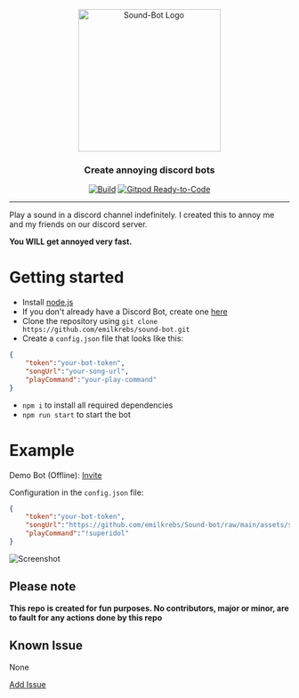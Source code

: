<div id="logo" align="center">
  <a href="https://github.com/emilkrebs/sound-bot" target="_blank" rel="noopener noreferrer">
	  <img width="256" alt="Sound-Bot Logo" src="https://raw.githubusercontent.com/emilkrebs/Sound-bot/main/logo.svg">
	</a>
  <h3>
    Create annoying discord bots
  </h3>
</div>

<div id="badges" align="center">
  
   [![Build](https://github.com/emilkrebs/sound-bot/actions/workflows/build.yml/badge.svg)](https://github.com/emilkrebs/sound-bot/actions/workflows/build.yml)
   [![Gitpod Ready-to-Code](https://img.shields.io/badge/Gitpod-ready--to--code-blue?logo=gitpod)](https://gitpod.io/#https://github.com/emilkrebs/Sound-bot)

</div>


<hr>

Play a sound in a discord channel indefinitely.
I created this to annoy me and my friends on our discord server.

**You WILL get annoyed very fast.**

# Getting started
- Install [node.js](https://nodejs.org/en/)
- If you don't already have a Discord Bot, create one [here](https://discord.com/developers/applications/)
- Clone the repository using `git clone https://github.com/emilkrebs/sound-bot.git`
- Create a `config.json` file that looks like this:
```json
{
	"token":"your-bot-token",
	"songUrl":"your-song-url",
	"playCommand":"your-play-command"
}

```
- `npm i` to install all required dependencies
- `npm run start` to start the bot

# Example
Demo Bot (Offline): 
[Invite](https://discord.com/oauth2/authorize?client_id=943570593666719856&permissions=3148288&scope=bot)

Configuration in the `config.json` file:
```json
{
	"token":"your-bot-token",
	"songUrl":"https://github.com/emilkrebs/Sound-bot/raw/main/assets/super-idol.mp3",
	"playCommand":"!superidol"
}

```
![Screenshot](https://user-images.githubusercontent.com/68400102/154546484-ba495a30-9f20-4873-baf2-4541c9ab4987.png)

## Please note
**This repo is created for fun purposes. No contributors, major or minor, are to fault for any actions done by this repo**

## Known Issue

None

[Add Issue](https://github.com/emilkrebs/sound-bot/issues/new)
